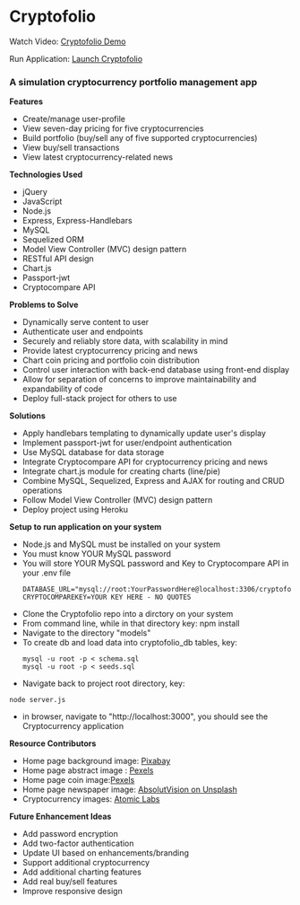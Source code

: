 # Cryptofolio

Watch Video: [Cryptofolio Demo](http://)<br/>  

Run Application: [Launch Cryptofolio ](https://.herokuapp.com/)

### A simulation cryptocurrency portfolio management app 
**Features**
* Create/manage user-profile
* View seven-day pricing for five cryptocurrencies
* Build portfolio (buy/sell any of five supported cryptocurrencies)
* View buy/sell transactions
* View latest cryptocurrency-related news

**Technologies Used**
* jQuery
* JavaScript
* Node.js
* Express, Express-Handlebars
* MySQL
* Sequelized ORM
* Model View Controller (MVC) design pattern
* RESTful API design
* Chart.js
* Passport-jwt
* Cryptocompare API
  
**Problems to Solve**
* Dynamically serve content to user
* Authenticate user and endpoints
* Securely and reliably store data, with scalability in mind
* Provide latest cryptocurrency pricing and news
* Chart coin pricing and portfolio coin distribution
* Control user interaction with back-end database using front-end display
* Allow for separation of concerns to improve maintainability and expandability of code
* Deploy full-stack project for others to use

**Solutions** 
* Apply handlebars templating to dynamically update user's display
* Implement passport-jwt for user/endpoint authentication
* Use MySQL database for data storage
* Integrate Cryptocompare API for cryptocurrency pricing and news
* Integrate chart.js module for creating charts (line/pie)
* Combine MySQL, Sequelized, Express and AJAX for routing and CRUD operations
* Follow Model View Controller (MVC) design pattern
* Deploy project using Heroku

**Setup to run application on your system**
* Node.js and MySQL must be installed on your system 
* You must know YOUR MySQL password 
* You will store YOUR MySQL password and Key to Cryptocompare API in your .env file
    ```   
    DATABASE_URL="mysql://root:YourPasswordHere@localhost:3306/cryptofolio_db"
    CRYPTOCOMPAREKEY=YOUR KEY HERE - NO QUOTES
    ```
* Clone the Cryptofolio repo into a dirctory on your system
* From command line, while in that directory key: npm install
* Navigate to the directory "models"
* To create db and load data into cryptofolio_db tables, key:
   ```
   mysql -u root -p < schema.sql
   mysql -u root -p < seeds.sql
   ``` 
* Navigate back to project root directory, key: 
 ```
 node server.js
  ```
* in browser, navigate to "http://localhost:3000", you should see the Cryptocurrency application

**Resource Contributors**
* Home page background image: [Pixabay](https://pixabay.com/en/cosmos-dark-hd-wallpaper-milky-way-1853491/)
* Home page abstract image : [Pexels](https://www.pexels.com/photo/abstract-art-blur-bright-373543/)
* Home page coin image:[Pexels](https://www.pexels.com)
* Home page newspaper image: [AbsolutVision on Unsplash](https://unsplash.com/search/photos/newspaper)
* Cryptocurrency images: [Atomic Labs](https://github.com/atomiclabs/cryptocurrency-icons)

**Future Enhancement Ideas**
* Add password encryption
* Add two-factor authentication
* Update UI based on enhancements/branding
* Support additional cryptocurrency
* Add additional charting features
* Add real buy/sell features
* Improve responsive design

